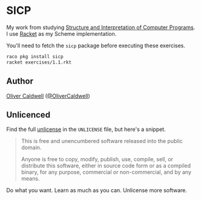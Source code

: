 # SICP

My work from studying [Structure and Interpretation of Computer Programs][sicp]. I use [Racket][] as my Scheme implementation.

You'll need to fetch the `sicp` package before executing these exercises.

```bash
raco pkg install sicp
racket exercises/1.1.rkt
```

## Author

[Oliver Caldwell][author-site] ([@OliverCaldwell][author-twitter])

## Unlicenced

Find the full [unlicense][] in the `UNLICENSE` file, but here's a snippet.

>This is free and unencumbered software released into the public domain.
>
>Anyone is free to copy, modify, publish, use, compile, sell, or distribute this software, either in source code form or as a compiled binary, for any purpose, commercial or non-commercial, and by any means.

Do what you want. Learn as much as you can. Unlicense more software.

[unlicense]: http://unlicense.org/
[author-site]: http://oli.me.uk/
[author-twitter]: https://twitter.com/OliverCaldwell
[sicp]: https://mitpress.mit.edu/sicp/
[racket]: https://racket-lang.org/
